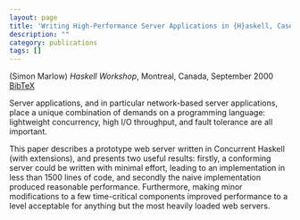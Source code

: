 ```yaml
---
layout: page
title: 'Writing High-Performance Server Applications in {H}askell, Case Study: A {H}askell Web Server'
description: ""
category: publications
tags: []
---
```

(Simon Marlow) *Haskell Workshop*, Montreal, Canada, September 2000 <a href="webserver00.bib">BibTeX</a>

Server applications, and in particular network-based server
applications, place a unique combination of demands on a programming
language: lightweight concurrency, high I/O throughput, and fault
tolerance are all important.

This paper describes a prototype web server written in Concurrent
Haskell (with extensions), and presents two useful results: firstly, a
conforming server could be written with minimal effort, leading to an
implementation in less than 1500 lines of code, and secondly the naive
implementation produced reasonable performance.  Furthermore, making
minor modifications to a few time-critical components improved
performance to a level acceptable for anything but the most heavily
loaded web servers.
